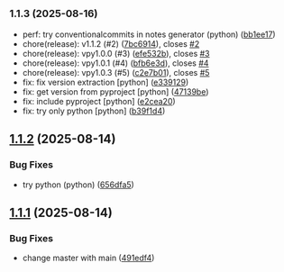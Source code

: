 ## <small>1.1.3 (2025-08-16)</small>

* perf: try conventionalcommits in notes generator (python) ([bb1ee17](https://github.com/roggervalf/semantic-release-test/commit/bb1ee17))
* chore(release): v1.1.2 (#2) ([7bc6914](https://github.com/roggervalf/semantic-release-test/commit/7bc6914)), closes [#2](https://github.com/roggervalf/semantic-release-test/issues/2)
* chore(release): vpy1.0.0 (#3) ([efe532b](https://github.com/roggervalf/semantic-release-test/commit/efe532b)), closes [#3](https://github.com/roggervalf/semantic-release-test/issues/3)
* chore(release): vpy1.0.1 (#4) ([bfb6e3d](https://github.com/roggervalf/semantic-release-test/commit/bfb6e3d)), closes [#4](https://github.com/roggervalf/semantic-release-test/issues/4)
* chore(release): vpy1.0.3 (#5) ([c2e7b01](https://github.com/roggervalf/semantic-release-test/commit/c2e7b01)), closes [#5](https://github.com/roggervalf/semantic-release-test/issues/5)
* fix: fix version extraction [python] ([e339129](https://github.com/roggervalf/semantic-release-test/commit/e339129))
* fix: get version from pyproject [python] ([47139be](https://github.com/roggervalf/semantic-release-test/commit/47139be))
* fix: include pyproject [python] ([e2cea20](https://github.com/roggervalf/semantic-release-test/commit/e2cea20))
* fix: try only python [python] ([b39f1d4](https://github.com/roggervalf/semantic-release-test/commit/b39f1d4))

## [1.1.2](https://github.com/roggervalf/semantic-release-test/compare/v1.1.1...v1.1.2) (2025-08-14)


### Bug Fixes

* try python (python) ([656dfa5](https://github.com/roggervalf/semantic-release-test/commit/656dfa519726380497c185e2f9dc3b67b7a60b50))

## [1.1.1](https://github.com/roggervalf/semantic-release-test/compare/v1.1.0...v1.1.1) (2025-08-14)


### Bug Fixes

* change master with main ([491edf4](https://github.com/roggervalf/semantic-release-test/commit/491edf4bbfc7546faef87ad695a8b0c7c544eb3c))
